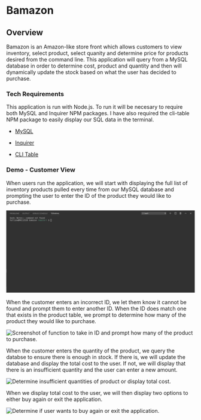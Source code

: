 # Bamazon

## Overview

Bamazon is an Amazon-like store front which allows customers to view inventory, select product, select quanity and determine price for products desired from the command line. This application will query from a MySQL database in order to determine cost, product and quantity and then will dynamically update the stock based on what the user has decided to purchase.

### Tech Requirements

This application is run with Node.js. To run it will be necesary to require both MySQL and Inquirer NPM packages. I have also required the cli-table NPM package to easily display our SQL data in the terminal.

* [MySQL](https://www.npmjs.com/package/mysql)

* [Inquirer](https://www.npmjs.com/package/inquirer)

* [CLI Table](https://www.npmjs.com/package/cli-table)

### Demo - Customer View

When users run the application, we will start with displaying the full list of inventory products pulled every time from our MySQL database and prompting the user to enter the ID of the product they would like to purchase.

![GIF for when application starts and inventory table is populated to user.](/Images/Launch_Bamazon_Application.gif)

When the customer enters an incorrect ID, we let them know it cannot be found and prompt them to enter another ID. When the ID does match one that exists in the product table, we prompt to determine how many of the product they would like to purchase.

![Screenshot of function to take in ID and prompt how many of the product to purchase.](/Images/Correct_IncorrectIDs.gif)

When the customer enters the quantity of the product, we query the databse to ensure there is enough in stock. If there is, we will update the database and display the total cost to the user. If not, we will display that there is an insufficient quantity and the user can enter a new amount.

![Determine insufficient quantities of product or display total cost.](/Images/sufficient_insufficient_quantity.gif)

When we display total cost to the user, we will then display two options to either buy again or exit the application.

![Determine if user wants to buy again or exit the application.](/Images/buyOrExit.gif)
